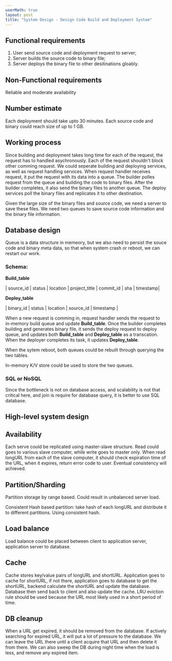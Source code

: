 ```yaml
---
userMath: true
layout: post
title: "System Design - Design Code Build and Deployment System"
---
```


## Functional requirements
 1. User send source code and deployment request to server;
 2. Server builds the source code to binary file;
 3. Server deploys the binary file to other desitinations gloably. 


## Non-Functional requirements
 
 Reliable and moderate availability

## Number estimate
 
 Each deployment should take upto 30 minutes. Each source code and binary could reach size of up to 1 GB. 

## Working process
 
 Since building and deployment takes long time for each of the request, the request has to handled asychronously. Each of the request shouldn't block other comming request. We could seperate building and deploying services, as well as request handling services. When request handler receives request, it put the request with its data into a queue. The builder polles request from the queue and building the code to binary files. After the builder completes, it also send the binary files to another queue. The deploy services poll the binary files and replicates it to other destination. 

 Given the large size of the binary files and source code, we need a server to save these files. We need two queues to save source code information and the binary file information. 

## Database design

 Queue is a data structure in memeory, but we also need to persist the souce code and binary meta data, so that when system crash or reboot, we can restart our work. 
 
### Schema:

**Build_table**

| source_id | status | location | project_title | commit_id | sha | timestamp|

**Deploy_table**

| binary_id | status | location | source_id | timestamp |

When a new request is comming in, request handler sends the request to in-memory build queue and update **Build_table**. Once the builder completes building and generates binary file, it sends the deploy request to deploy queue, and updates both **Build_table** and **Deploy_table** as a transcation. When the deployer completes its task, it updates **Deploy_table**. 

When the sytem reboot, both queues could be rebuilt through querying the two tables. 

In-memory K/V store could be used to store the two queues.

### SQL or NoSQL
Since the bottleneck is not on database access, and scalability is not that critical here, and join is require for database query, it is better to use SQL database. 

## High-level system design

 

## Availability
Each serve could be replicated using master-slave structure.  Read could goes to various slave computer, while write goes to master only. When read longURL from each of the slave computer, it should check expiration time of the URL, when it expires, return error code to user. Eventual consistency will achieved.

## Partition/Sharding

Partition storage by range based. Could result in unbalanced server load.

Consistent Hash based partition: take hash of each longURL and distribute it to different partitions. Using consistent hash.

## Load balance

Load balance could be placed between client to application server, application server to database.

## Cache
 Cache stores key/value pairs of longURL and shortURL. Application goes to cache for shortURL, if not there, application goes to database to get the shortURL, backend calculate the shortURL and update the database. Database then send back to client and also update the cache. 
 LRU eviction rule should be used because the URL most likely used in a short period of time.

## DB cleanup

When a URL get expired, it should be removed from the database. If actively searching for expired URL, it will put a lot of pressure to the database. We can leave the URL there until a client acquire that URL and then delete it from there. We can also sweep the DB during night time when the load is less, and remove any expired item. 